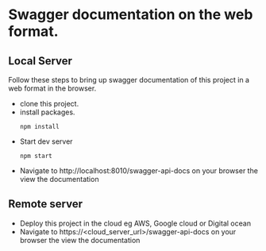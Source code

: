 # Swagger documentation on the web format.

## Local Server
Follow these steps to bring up swagger documentation of this project in a web format in the browser.
*  clone this project.
* install packages.
  ```
  npm install
  ```
* Start dev server
  ```
  npm start
  ```
* Navigate to http://localhost:8010/swagger-api-docs on your browser the view the documentation

## Remote server
* Deploy this project in the cloud eg AWS, Google cloud or Digital ocean
* Navigate to https://<cloud_server_url>/swagger-api-docs on your browser the view the documentation